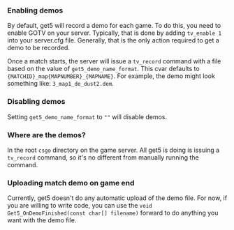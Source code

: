 ### Enabling demos

By default, get5 will record a demo for each game. To do this, you need to enable GOTV on your server. Typically, that is done by adding ``tv_enable 1`` into your server.cfg file. Generally, that is the only action required to get a demo to be recorded.

Once a match starts, the server will issue a ``tv_record`` command with a file based on the value of ``get5_demo_name_format``. This cvar defaults to ``{MATCHID}_map{MAPNUMBER}_{MAPNAME}``. For example, the demo might look something like: ``3_map1_de_dust2.dem``.
 

### Disabling demos

Setting ``get5_demo_name_format`` to `""` will disable demos.

### Where are the demos?

In the root `csgo` directory on the game server. All get5 is doing is issuing a ``tv_record`` command, so it's no different from manually running the command.

### Uploading match demo on game end

Currently, get5 doesn't do any automatic upload of the demo file. For now, if you are willing to write code, you can use the ``void Get5_OnDemoFinished(const char[] filename)`` forward to do anything you want with the demo file.